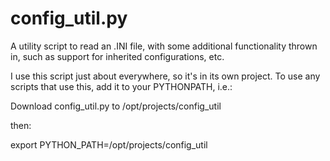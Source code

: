 # config_util.py

A utility script to read an .INI file, with some additional functionality thrown in, such as support for inherited configurations, etc.

I use this script just about everywhere, so it's in its own project.
To use any scripts that use this, add it to your PYTHONPATH, i.e.:

Download config_util.py to /opt/projects/config_util

then:

export PYTHON_PATH=/opt/projects/config_util
